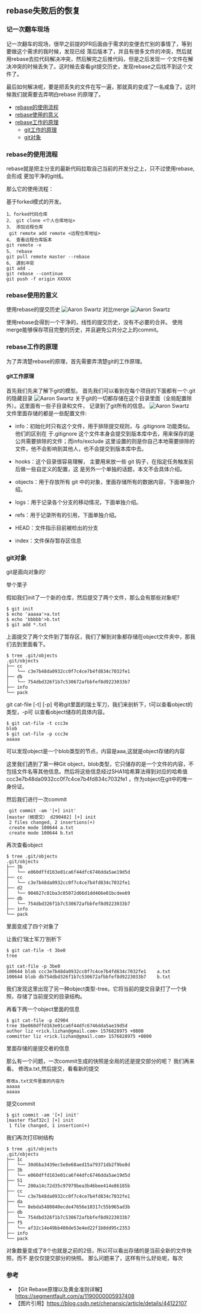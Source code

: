 ## rebase失败后的恢复

### 记一次翻车现场  

记一次翻车的现场，很早之前提的PR后面由于需求的变便去忙别的事情了，等到要做这个需求的我时候，发现已经
落后版本了，并且有很多文件的冲突，然后就用rebase去拉代码解决冲突，然后解完之后推代码，但是之后发现一
个文件在解决冲突的时候丢失了。这时候去查看git提交历史，发现rebase之后找不到这个文件了。

最后如何解决呢，要是把丢失的文件在写一遍，那就真的变成了一名咸鱼了。这时候我们就需要去弄明白rebase
的原理了。


- [rebase的使用流程](#rebase%e4%bd%bf%e7%94%a8%e7%9a%84%e6%84%8f%e4%b9%89)
- [rebase使用的意义](#rebase%e4%bd%bf%e7%94%a8%e7%9a%84%e6%84%8f%e4%b9%89)
- [rebase工作的原理](#rebase%e4%bd%bf%e7%94%a8%e7%9a%84%e6%84%8f%e4%b9%89)
   - [git工作的原理](#rebase%e4%bd%bf%e7%94%a8%e7%9a%84%e6%84%8f%e4%b9%89)
   - [git对象](#rebase%e4%bd%bf%e7%94%a8%e7%9a%84%e6%84%8f%e4%b9%89)

### rebase的使用流程

rebase就是把主分支的最新代码拉取自己当前的开发分之上，只不过使用rebase,会形成
更加干净的git线。

那么它的使用流程：


基于forked模式的开发。
````
1、forked代码仓库
2、 git clone <个⼈仓库地址>
3、 添加远程仓库
 git remote add remote <远程仓库地址>
4、 查看远程仓库版本
git remote -v
5、 rebase
git pull remote master --rebase
6、 遇到冲突
git add .
git rebase --continue
git push -f origin XXXXX
``````

### rebase使用的意义

使用rebase的提交历史
![Aaron Swartz](https://github.com/zhan-liz/Go-POINT/blob/master/img/rebase_2.png?raw=true)
对比merge
![Aaron Swartz](https://github.com/zhan-liz/Go-POINT/blob/master/img/rebase_3.png?raw=true)

使用rebase会得到一个干净的，线性的提交历史，没有不必要的合并。
使用merge能够保存项目完整的历史，并且避免公共分之上的commit。


### rebase工作的原理

为了弄清楚rebase的原理，首先需要弄清楚git的工作原理。

#### git工作原理

首先我们先来了解下git的模型。
首先我们可以看到在每个项目的下面都有一个.git的隐藏目录
![Aaron Swartz](https://github.com/zhan-liz/Go-POINT/blob/master/img/rebase_4.png?raw=true)
关于git的一切都存储在这个目录里面（全局配置除外）。这里面有一些子目录和文件，
记录到了git所有的信息。
![Aaron Swartz](https://github.com/zhan-liz/Go-POINT/blob/master/img/rebase_5.png?raw=true)
文件里面存储的都是一些配置文件:

-  info：初始化时只有这个文件，用于排除提交规则，与 .gitignore 功能类似。他们的区别在
于.gitignore 这个文件本身会提交到版本库中去，用来保存的是公共需要排除的文件；而info/exclude 
这里设置的则是你自己本地需要排除的文件，他不会影响到其他人，也不会提交到版本库中去。
-  hooks：这个目录很容易理解， 主要用来放一些 git 钩子，在指定任务触发前后做一些自定义的配置，这
是另外一个单独的话题，本文不会具体介绍。
-  objects：用于存放所有 git 中的对象，里面存储所有的数据内容，下面单独介绍。
-  logs：用于记录各个分支的移动情况，下面单独介绍。
-  refs：用于记录所有的引用，下面单独介绍。

-  HEAD：文件指示目前被检出的分支
-  index：文件保存暂存区信息

### git对象

git是面向对象的!

举个栗子

假如我们init了一个新的仓库，然后提交了两个文件，那么会有那些对象呢?

````
$ git init
$ echo 'aaaaa'>a.txt
$ echo 'bbbbb'>b.txt
$ git add *.txt
````
上面提交了两个文件到了暂存区，我们了解到对象都存储在object文件夹中，那我们去到里面看下。
````
$ tree .git/objects
.git/objects
├── cc
│   └── c3e7b48da0932cc0f7c4ce7b4fd834c7032fe1
├── db
│   └── 754dbd326f1b7c530672afbbfef8d9223033b7
├── info
└── pack

````
git cat-file [-t] [-p] 号称git里面的瑞士军刀，我们来剖析下，t可以查看object的类型，-p可
以查看object储存的具体内容。
````
$ git cat-file -t ccc3e
blob
$ git cat-file -p ccc3e
aaaaa
````
可以发现object是一个blob类型的节点，内容是aaa,这就是object存储的内容

这里我们遇到了第一种Git object，blob类型，它只储存的是一个文件的内容，不
包括文件名等其他信息。然后将这些信息经过SHA1哈希算法得到对应的哈希值
ccc3e7b48da0932cc0f7c4ce7b4fd834c7032fe1 ，作为object在git中的唯一身份证。

然后我们进行一次commit

````
 git commit -am '[+] init'
[master（根提交） d290482] [+] init
 2 files changed, 2 insertions(+)
 create mode 100644 a.txt
 create mode 100644 b.txt
````
 再次查看object
 
 ````
$ tree .git/objects
.git/objects
├── 3b
│   └── e060dffd163e01ca6f44dfc6746dda5ae19d5d
├── cc
│   └── c3e7b48da0932cc0f7c4ce7b4fd834c7032fe1
├── d2
│   └── 904827c81ba3c05072d66d1dd466e01bcdee69
├── db
│   └── 754dbd326f1b7c530672afbbfef8d9223033b7
├── info
└── pack
 ````
里面变成了四个对象了

让我们‘瑞士军刀’剖析下
````
$ git cat-file -t 3be0
tree

git cat-file -p 3be0
100644 blob ccc3e7b48da0932cc0f7c4ce7b4fd834c7032fe1	a.txt
100644 blob db754dbd326f1b7c530672afbbfef8d9223033b7	b.txt
````

我们发现这里出现了另一种object类型-tree。它将当前的提交目录打了一个快照，存储了当前提交的目录结构。

再看下两一个object里面的信息
````
$ git cat-file -p d2904
tree 3be060dffd163e01ca6f44dfc6746dda5ae19d5d
author liz <rick.lizhan@gmail.com> 1576828975 +0800
committer liz <rick.lizhan@gmail.com> 1576828975 +0800
````
里面存储的是提交者的信息

那么有一个问题，一次commit生成的快照是全局的还是提交部分的呢？
我们再来看。
修改a.txt,然后提交，看看新的提交
````
修改a.txt文件里面的内容为
aaaaa
aaaaa
````
提交commit

````
$ git commit -am '[+] init'
[master f5af32c] [+] init
 1 file changed, 1 insertion(+)
````

我们再次打印树结构
````
$ tree .git/objects
.git/objects
├── 1c
│   └── 30d6ba3439ec5e8e68aed15a79371db2f9be8d
├── 3b
│   └── e060dffd163e01ca6f44dfc6746dda5ae19d5d
├── 51
│   └── 200a14c72d35c97979bea3b46bee414e86185b
├── cc
│   └── c3e7b48da0932cc0f7c4ce7b4fd834c7032fe1
├── da
│   └── 8ebda5480840ecde47656e10317c55b965ad3b
├── db
│   └── 754dbd326f1b7c530672afbbfef8d9223033b7
├── f5
│   └── af32c14e49bb408de53e4ed22f1b8dd95c2353
├── info
└── pack

````
对象数量变成了8个也就是之前的2倍，所以可以看出存储的是当前全新的文件快照，而不
是仅仅提交部分的快照。
那么问题来了，这样有什么好处呢，每次







 
 
 
 
 
 
 
 

### 参考
- 【Git Rebase原理以及黄金准则详解】 https://segmentfault.com/a/1190000005937408  
- 【图片引用】https://blog.csdn.net/chenansic/article/details/44122107
